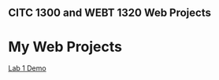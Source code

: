 ## CITC 1300 and WEBT 1320 Web Projects
 
<h1> My Web Projects</h1>

<a href="lab1demo/index.html">Lab 1 Demo</a>